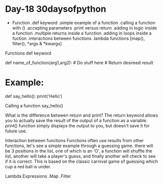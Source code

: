 # Day-18 30daysofpython

- Function
.def keyword
.simple example of a function
.calling a function with ()
.accepting parameters
.print versus return
.adding in logic inside a function
.multiple returns inside a function
.adding in loops inside a fuction
.interactions between functions
.lambda functions [map(), filter(), *args & *kwargs]

Functions
def keyword

def name_of_function(arg1,arg2): # Do stuff here # Return desireed result

# Example: 
def say_hello(): print('Hello')

Calling a function
say_hello()

What is the difference between return and print?
The return keyword allows you to actually save the result of the output of a function as a variable. print() function simply displays the output to you, but doesn't save it for future use.

Interaction between functions
Functions often use results from other functions, let's see a simple example through a guessing game. there will be 3 positions in the list, one of which is an 'O', a function will shuffle the list, another will take a player's guess, and finally another will check to see if it is correct. This is based on the classic carnival game of guessing which cup a red ball is under.

Lambda Expressions
.Map
.Filter